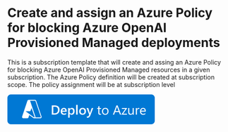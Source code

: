 # Create and assign an Azure Policy for blocking Azure OpenAI Provisioned Managed deployments
This is a subscription template that will create and assing an Azure Policy for blocking Azure OpenAI Provisioned Managed resources in a given subscription.
The Azure Policy definition will be created at subscription scope. The policy assignment will be at subscription level

[![Deploy To Azure](https://raw.githubusercontent.com/Azure/azure-quickstart-templates/master/1-CONTRIBUTION-GUIDE/images/deploytoazure.svg?sanitize=true)](https://portal.azure.com/#create/Microsoft.Template/uri/https%3A%2F%2Fraw.githubusercontent.com%2FSeryioGonzalez%2FAzureOpenAI-NoProvisionedManagedPolicyAssignment%2Fmain%2Fpolicy_az_oai_provisioned_managed.json)
